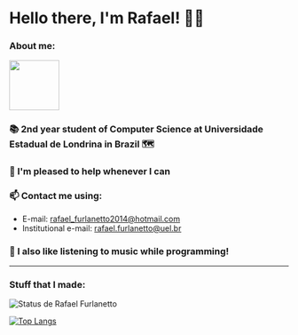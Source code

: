 # Hello there, I'm Rafael! 👨‍💻
### About me:
<img src="https://media.giphy.com/media/naiatn5LxTOsU/giphy.gif" width="90">


### 📚 2nd year student of Computer Science at Universidade Estadual de Londrina in Brazil 🗺
### 🙂 I'm pleased to help whenever I can
### 📫 Contact me using:
* E-mail: rafael_furlanetto2014@hotmail.com
* Institutional e-mail: rafael.furlanetto@uel.br
### 🎼 I also like listening to music while programming!
---
### Stuff that I made:

![Status de Rafael Furlanetto](https://github-readme-stats.vercel.app/api?username=RafaelCasamaximo&theme=dracula&show_icons=true)

[![Top Langs](https://github-readme-stats.vercel.app/api/top-langs/?username=RafaelCasamaximo&layout=compact&theme=dracula&show_icons=true)](https://github.com/RafaelCasamaximo)
